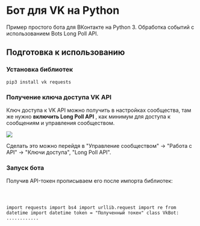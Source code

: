 <h1> Бот для VK на Python</h1>
Пример простого бота для ВКонтакте на Python 3. Обработка событий с использованием Bots Long Poll API.

<h2>Подготовка к использованию</h2>

<h3>Установка библиотек</h3>
<p><code>pip3 install vk requests</code></p>
<h3>Получение ключа доступа VK API</h3>
<p>
Ключ доступа к VK API можно получить в настройках сообщества, там же нужно 
<strong> включить Long Poll API</strong> 
, как минимум для доступа к сообщениям и управления сообществом.
<a>
<p>
<img src="https://camo.githubusercontent.com/5fd4079a1c460e12491a906e9710e89ed3b45642/68747470733a2f2f692e696d6775722e636f6d2f306f75785737422e706e67">
</p>
</a>
</p>
<p>
Сделать это можно перейдя в "Управление сообществом" -> "Работа с API" -> "Ключи доступа", "Long Poll API".
<p>

<h3> Запуск бота</h3>
<p>Получив API-токен прописываем его после импорта библиотек:
</p>
<pre><code>

 import requests
 import bs4
 import urllib.request
 import re
 from datetime import datetime
 token = "Полученный токен"
 class VkBot:
 ............
</code></pre>

